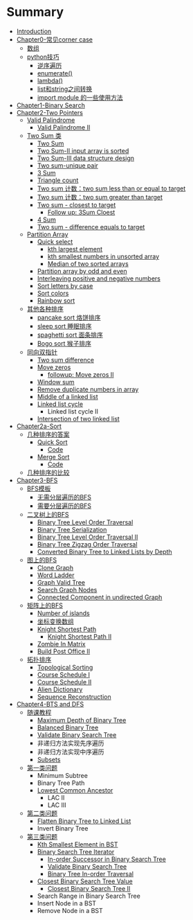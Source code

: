 # Summary

* [Introduction](README.md)
* [Chapter0-常见corner case](chapter1.md)
  * [数组](chapter1/shu-zu.md)
  * [python技巧](chapter1/pythonji-qiao.md)
    * [逆序遍历](chapter1/pythonji-qiao/ni-xu-bian-li.md)
    * [enumerate\(\)](chapter1/pythonji-qiao/enumerate.md)
    * [lambda\(\)](chapter1/pythonji-qiao/lambda.md)
    * [list和string之间转换](chapter1/pythonji-qiao/listhe-string-zhi-jian-zhuan-huan.md)
    * [import module 的一些使用方法](chapter1/pythonji-qiao/import-module-de-yi-xie-shi-yong-fang-fa.md)
* [Chapter1-Binary Search](chapter1-binary-search.md)
* [Chapter2-Two Pointers](chapter2-two-pointers.md)
  * [Valid Palindrome](chapter2-two-pointers/valid-palindrome.md)
    * [Valid Palindrome II](chapter2-two-pointers/valid-palindrome/valid-palindrome-ii.md)
  * [Two Sum 类](chapter2-two-pointers/two-sum-lei.md)
    * [Two Sum](chapter2-two-pointers/two-sum-lei/two-sum.md)
    * [Two Sum-II input array is sorted](chapter2-two-pointers/two-sum-lei/two-sum-input-array-is-sorted.md)
    * [Two Sum-III data structure design](chapter2-two-pointers/two-sum-lei/two-sum-data-structure-design.md)
    * [Two sum-unique pair](chapter2-two-pointers/two-sum-lei/two-sum-unique-pair.md)
    * [3 Sum](chapter2-two-pointers/two-sum-lei/3-sum.md)
    * [Triangle count](chapter2-two-pointers/two-sum-lei/triangle-count.md)
    * [Two sum 计数：two sum less than or equal to target](chapter2-two-pointers/two-sum-lei/two-sum-ji-shu-ff1a-two-sum-less-than-or-equal-to-target.md)
    * [Two sum 计数：two sum greater than target](chapter2-two-pointers/two-sum-lei/two-sum-ji-shu-ff1a-two-sum-greaterthan-target.md)
    * [Two sum - closest to target](chapter2-two-pointers/two-sum-lei/two-sum-closest-to-target.md)
      * [Follow up: 3Sum Cloest](chapter2-two-pointers/two-sum-lei/two-sum-closest-to-target/follow-up-3sum-cloest.md)
    * [4 Sum](chapter2-two-pointers/two-sum-lei/4-sum.md)
    * [Two sum - difference equals to target](chapter2-two-pointers/two-sum-lei/two-sum-difference-equals-to-target.md)
  * [Partition Array](chapter2-two-pointers/partition-array.md)
    * [Quick select](chapter2-two-pointers/partition-array/quick-select.md)
      * [kth largest element](chapter2-two-pointers/partition-array/quick-select/kth-largest-element.md)
      * [kth smallest numbers in unsorted array](chapter2-two-pointers/partition-array/quick-select/kth-smallest-numbers-in-unsorted-array.md)
      * [Median of two sorted arrays](chapter2-two-pointers/partition-array/quick-select/median-of-two-sorted-array.md)
    * [Partition array by odd and even](chapter2-two-pointers/partition-array/partition-array-by-odd-and-even.md)
    * [Interleaving positive and negative numbers](chapter2-two-pointers/partition-array/interleaving-positive-and-negative-numbers.md)
    * [Sort letters by case](chapter2-two-pointers/partition-array/sort-letters-by-case.md)
    * [Sort colors](chapter2-two-pointers/partition-array/sort-colors.md)
    * [Rainbow sort](chapter2-two-pointers/partition-array/rainbow-sort.md)
  * [其他各种排序](chapter2-two-pointers/qi-ta-ge-zhong-pai-xu.md)
    * [pancake sort 烙饼排序](chapter2-two-pointers/qi-ta-ge-zhong-pai-xu/pancake-sort-luo-bing-pai-xu.md)
    * [sleep sort 睡眠排序](chapter2-two-pointers/qi-ta-ge-zhong-pai-xu/sleep-sort-shui-mian-pai-xu.md)
    * [spaghetti sort 面条排序](chapter2-two-pointers/qi-ta-ge-zhong-pai-xu/spaghetti-sort-mian-tiao-pai-xu.md)
    * [Bogo sort 猴子排序](chapter2-two-pointers/qi-ta-ge-zhong-pai-xu/bogo-sort-hou-zi-pai-xu.md)
  * [同向双指针](chapter2-two-pointers/tong-xiang-shuang-zhi-zhen.md)
    * [Two sum difference](chapter2-two-pointers/tong-xiang-shuang-zhi-zhen/two-sum-difference.md)
    * [Move zeros](chapter2-two-pointers/tong-xiang-shuang-zhi-zhen/move-zeros.md)
      * [followup: Move zeros II](chapter2-two-pointers/tong-xiang-shuang-zhi-zhen/move-zeros/followupmove-zero-ii.md)
    * [Window sum](chapter2-two-pointers/tong-xiang-shuang-zhi-zhen/window-sum.md)
    * [Remove duplicate numbers in array](chapter2-two-pointers/tong-xiang-shuang-zhi-zhen/remove-duplicate-numbers-in-array.md)
    * [Middle of a linked list](chapter2-two-pointers/tong-xiang-shuang-zhi-zhen/middle-of-a-linked-list.md)
    * [Linked list cycle](chapter2-two-pointers/tong-xiang-shuang-zhi-zhen/linked-list-cycle.md)
      * Linked list cycle II
    * [Intersection of two linked list](chapter2-two-pointers/tong-xiang-shuang-zhi-zhen/intersection-of-two-linked-list.md)
* [Chapter2a-Sort](chapter2a-sort.md)
  * [几种排序的答案](chapter2a-sort/ji-zhong-pai-xu-de-da-an.md)
    * [Quick Sort](chapter2a-sort/ji-zhong-pai-xu-de-da-an/quick-sort.md)
      * [Code](chapter2a-sort/ji-zhong-pai-xu-de-da-an/quick-sort/code.md)
    * [Merge Sort](chapter2a-sort/ji-zhong-pai-xu-de-da-an/merge-sort.md)
      * [Code](chapter2a-sort/ji-zhong-pai-xu-de-da-an/merge-sort/code.md)
  * [几种排序的比较](chapter2a-sort/ji-zhong-pai-xu-de-bi-jiao.md)
* [Chapter3-BFS](chapter3-bfs.md)
  * [BFS模板](chapter3-bfs/bfsmo-ban.md)
    * [无需分层遍历的BFS](chapter3-bfs/bfsmo-ban/wu-xu-fen-ceng-bian-li-de-bfs.md)
    * [需要分层遍历的BFS](chapter3-bfs/bfsmo-ban/xu-yao-fen-ceng-bian-li-de-bfs.md)
  * [二叉树上的BFS](chapter3-bfs/er-cha-shu-shang-de-bfs.md)
    * [Binary Tree Level Order Traversal](chapter3-bfs/er-cha-shu-shang-de-bfs/binary-tree-level-order-traversal.md)
    * [Binary Tree Serialization ](chapter3-bfs/er-cha-shu-shang-de-bfs/binary-tree-serialization.md)
    * [Binary Tree Level Order Traversal II](chapter3-bfs/er-cha-shu-shang-de-bfs/binary-tree-level-order-traversal-ii.md)
    * [Binary Tree Zigzag Order Traversal ](chapter3-bfs/er-cha-shu-shang-de-bfs/binary-tree-zigzag-order-traversal.md)
    * [Converted Binary Tree to Linked Lists by Depth](chapter3-bfs/er-cha-shu-shang-de-bfs/converted-binary-tree-to-linked-lists-by-depth.md)
  * [图上的BFS](chapter3-bfs/tu-shang-de-bfs.md)
    * [Clone Graph](chapter3-bfs/tu-shang-de-bfs/clone-graph.md)
    * [Word Ladder](chapter3-bfs/tu-shang-de-bfs/word-ladder.md)
    * [Graph Valid Tree](chapter3-bfs/tu-shang-de-bfs/graph-valid-tree.md)
    * [Search Graph Nodes](chapter3-bfs/tu-shang-de-bfs/search-graph-nodes.md)
    * [Connected Component in undirected Graph](chapter3-bfs/tu-shang-de-bfs/connected-component-in-undirected-graph.md)
  * [矩阵上的BFS](chapter3-bfs/ju-zhen-shang-de-bfs.md)
    * [Number of islands](chapter3-bfs/ju-zhen-shang-de-bfs/number-of-islands.md)
    * [坐标变换数组](chapter3-bfs/ju-zhen-shang-de-bfs/zuo-biao-bian-huan-shu-zu.md)
    * [Knight Shortest Path](chapter3-bfs/ju-zhen-shang-de-bfs/knight-shortest-path.md)
      * [Knight Shortest Path II](chapter3-bfs/ju-zhen-shang-de-bfs/knight-shortest-path/knight-shortest-path-ii.md)
    * [Zombie In Matrix](chapter3-bfs/ju-zhen-shang-de-bfs/zombie-in-matrix.md)
    * [Build Post Office II ](chapter3-bfs/ju-zhen-shang-de-bfs/build-post-office-ii.md)
  * [拓扑排序](chapter3-bfs/tuo-pu-pai-xu.md)
    * [Topological Sorting](chapter3-bfs/tuo-pu-pai-xu/topological-sorting.md)
    * [Course Schedule I ](chapter3-bfs/tuo-pu-pai-xu/course-schedule-i.md)
    * [Course Schedule II](chapter3-bfs/tuo-pu-pai-xu/course-schedule-ii.md)
    * [Alien Dictionary ](chapter3-bfs/tuo-pu-pai-xu/alien-dictionary.md)
    * [Sequence Reconstruction ](chapter3-bfs/tuo-pu-pai-xu/sequence-reconstruction.md)
* [Chapter4-BTS and DFS](chapter4-bts-and-dfs.md)
  * [随课教程](chapter4-bts-and-dfs/sui-ke-jiao-cheng.md)
    * [Maximum Depth of Binary Tree](chapter4-bts-and-dfs/sui-ke-jiao-cheng/maximum-depth-of-binary-tree.md)
    * [Balanced Binary Tree](chapter4-bts-and-dfs/sui-ke-jiao-cheng/balanced-binary-tree.md)
    * [Validate Binary Search Tree](chapter4-bts-and-dfs/sui-ke-jiao-cheng/validate-binary-search-tree.md)
    * 非递归方法实现先序遍历
    * 非递归方法实现中序遍历
    * [Subsets](chapter4-bts-and-dfs/sui-ke-jiao-cheng/subsets.md)
  * [第一类问题](chapter4-bts-and-dfs/di-yi-lei-wen-ti.md)
    * Minimum Subtree
    * Binary Tree Path
    * [Lowest Common Ancestor](chapter4-bts-and-dfs/di-yi-lei-wen-ti/lowest-common-ancestor.md)
      * LAC II
      * LAC III
  * [第二类问题](chapter4-bts-and-dfs/di-er-lei-wen-ti.md)
    * [Flatten Binary Tree to Linked List](chapter4-bts-and-dfs/di-er-lei-wen-ti/flatten-binary-tree-to-linked-list.md)
    * Invert Binary Tree
  * [第三类问题](chapter4-bts-and-dfs/di-san-lei-wen-ti.md)
    * [Kth Smallest Element in BST](chapter4-bts-and-dfs/di-san-lei-wen-ti/kth-smallest-element-in-bst.md)
    * [Binary Search Tree Iterator](chapter4-bts-and-dfs/di-san-lei-wen-ti/binary-search-tree-iterator.md)
      * [In-order Successor in Binary Search Tree](chapter4-bts-and-dfs/di-san-lei-wen-ti/binary-search-tree-iterator/in-order-successor-in-binary-search-tree.md)
      * [Validate Binary Search Tree](chapter4-bts-and-dfs/di-san-lei-wen-ti/binary-search-tree-iterator/validate-binary-search-tree.md)
      * [Binary Tree In-order Traversal](chapter4-bts-and-dfs/di-san-lei-wen-ti/binary-search-tree-iterator/binary-tree-in-order-traversal.md)
    * [Closest Binary Search Tree Value](chapter4-bts-and-dfs/di-san-lei-wen-ti/closest-binary-search-tree-value.md)
      * [Closest Binary Search Tree II](chapter4-bts-and-dfs/di-san-lei-wen-ti/closest-binary-search-tree-value/closest-binary-search-tree-ii.md)
    * Search Range in Binary Search Tree
    * Insert Node in a BST
    * Remove Node in a BST

